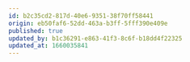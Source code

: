```yaml
---
id: b2c35cd2-817d-40e6-9351-38f70ff58441
origin: eb50faf6-52dd-463a-b3ff-5fff390e409e
published: true
updated_by: b1c36291-e863-41f3-8c6f-b18dd4f22325
updated_at: 1660035841
---
```

